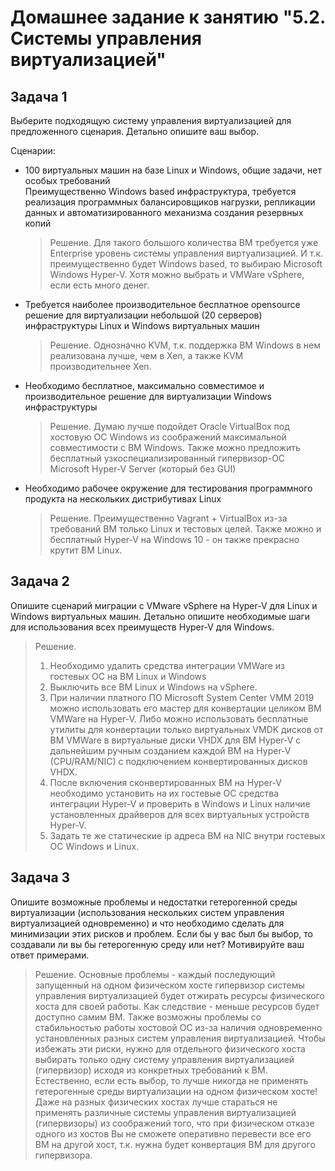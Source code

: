 # Домашнее задание к занятию "5.2. Системы управления виртуализацией"

## Задача 1 

Выберите подходящую систему управления виртуализацией для предложенного сценария. Детально опишите ваш выбор.

Сценарии:

- 100 виртуальных машин на базе Linux и Windows, общие задачи, нет особых требований  
Преимущественно Windows based инфраструктура, требуется реализация программных балансировщиков нагрузки, репликации данных и автоматизированного механизма создания резервных копий
  > Решение. Для такого большого количества ВМ требуется уже Enterprise уровень системы управления виртуализацией. И т.к. преимущественно будет Windows based, то выбираю Microsoft Windows Hyper-V. Хотя можно выбрать и VMWare vSphere, если есть много денег.    
- Требуется наиболее производительное бесплатное opensource решение для виртуализации небольшой (20 серверов) инфраструктуры Linux и Windows виртуальных машин
  > Решение. Однозначно KVM, т.к. поддержка ВМ Windows в нем реализована лучше, чем в Xen, а также KVM производительнее Xen. 
- Необходимо бесплатное, максимально совместимое и производительное решение для виртуализации Windows инфраструктуры
  > Решение. Думаю лучше подойдет Oracle VirtualBox под хостовую ОС Windows из соображений максимальной совместимости с ВМ Windows. Также можно предложить бесплатный узкоспециализированный гипервизор-ОС Microsoft Hyper-V Server (который без GUI) 
- Необходимо рабочее окружение для тестирования программного продукта на нескольких дистрибутивах Linux
  > Решение. Преимущественно Vagrant + VirtualBox из-за требований ВМ только Linux и тестовых целей. Также можно и бесплатный Hyper-V на Windows 10 - он также прекрасно крутит ВМ Linux. 

## Задача 2

Опишите сценарий миграции с VMware vSphere на Hyper-V для Linux и Windows виртуальных машин. Детально опишите необходимые шаги для использования всех преимуществ Hyper-V для Windows.
> Решение.
> 1. Необходимо удалить средства интеграции VMWare из гостевых ОС на ВМ Linux и Windows
> 2. Выключить все ВМ Linux и Windows на vSphere.
> 3. При наличии платного ПО Microsoft System Center VMM 2019 можно использовать его мастер для конвертации целиком ВМ VMWare на Hyper-V. Либо можно использовать бесплатные утилиты для конвертации только виртуальных VMDK дисков от ВМ VMWare в виртуальные диски VHDX для ВМ Hyper-V с дальнейшим ручным созданием каждой ВМ на Hyper-V (CPU/RAM/NIC) с подключением конвертированных дисков VHDX.
> 4. После включения сконвертированных ВМ на Hyper-V необходимо установить на их гостевые ОС средства интеграции Hyper-V и проверить в Windows и Linux наличие установленных драйверов для всех виртуальных устройств Hyper-V.
> 5. Задать те же статические ip адреса ВМ на NIC внутри гостевых ОС Windows и Linux.  


## Задача 3 

Опишите возможные проблемы и недостатки гетерогенной среды виртуализации (использования нескольких систем управления виртуализацией одновременно) и что необходимо сделать для минимизации этих рисков и проблем. Если бы у вас был бы выбор, то создавали ли вы бы гетерогенную среду или нет? Мотивируйте ваш ответ примерами.
> Решение. Основные проблемы - каждый последующий запущенный на одном физическом хосте гипервизор системы управления виртуализацией будет отжирать ресурсы физического хоста для своей работы. Как следствие - меньше ресурсов будет доступно самим ВМ. Также возможны проблемы со стабильностью работы хостовой ОС из-за наличия одновременно установленных разных систем управления виртуализацией. Чтобы избежать эти риски, нужно для отдельного физического хоста выбирать только одну систему управления виртуализацией (гипервизор) исходя из конкретных требований к ВМ. Естественно, если есть выбор, то лучше никогда не применять гетерогенные среды виртуализации на одном физическом хосте! Даже на разных физических хостах лучше стараться не применять различные системы управления виртуализацией (гипервизоры) из соображений того, что при физическом отказе одного из хостов Вы не сможете оперативно перевести все его ВМ на другой хост, т.к. нужна будет конвертация ВМ для другого гипервизора.  
